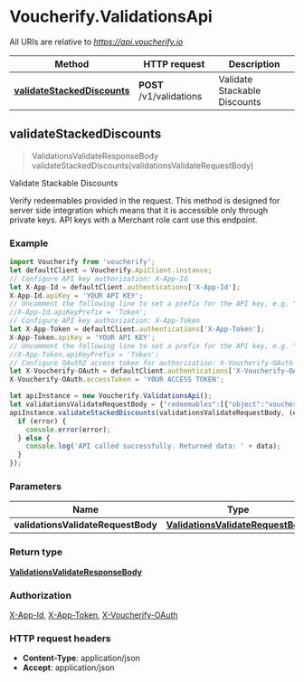 # Voucherify.ValidationsApi

All URIs are relative to *https://api.voucherify.io*

Method | HTTP request | Description
------------- | ------------- | -------------
[**validateStackedDiscounts**](ValidationsApi.md#validateStackedDiscounts) | **POST** /v1/validations | Validate Stackable Discounts



## validateStackedDiscounts

> ValidationsValidateResponseBody validateStackedDiscounts(validationsValidateRequestBody)

Validate Stackable Discounts

Verify redeemables provided in the request. This method is designed for server side integration which means that it is accessible only through private keys. API keys with a Merchant role cant use this endpoint.

### Example

```javascript
import Voucherify from 'voucherify';
let defaultClient = Voucherify.ApiClient.instance;
// Configure API key authorization: X-App-Id
let X-App-Id = defaultClient.authentications['X-App-Id'];
X-App-Id.apiKey = 'YOUR API KEY';
// Uncomment the following line to set a prefix for the API key, e.g. "Token" (defaults to null)
//X-App-Id.apiKeyPrefix = 'Token';
// Configure API key authorization: X-App-Token
let X-App-Token = defaultClient.authentications['X-App-Token'];
X-App-Token.apiKey = 'YOUR API KEY';
// Uncomment the following line to set a prefix for the API key, e.g. "Token" (defaults to null)
//X-App-Token.apiKeyPrefix = 'Token';
// Configure OAuth2 access token for authorization: X-Voucherify-OAuth
let X-Voucherify-OAuth = defaultClient.authentications['X-Voucherify-OAuth'];
X-Voucherify-OAuth.accessToken = 'YOUR ACCESS TOKEN';

let apiInstance = new Voucherify.ValidationsApi();
let validationsValidateRequestBody = {"redeemables":[{"object":"voucher","id":"BLCKFRDY"}],"order":{"amount":5500}}; // ValidationsValidateRequestBody | 
apiInstance.validateStackedDiscounts(validationsValidateRequestBody, (error, data, response) => {
  if (error) {
    console.error(error);
  } else {
    console.log('API called successfully. Returned data: ' + data);
  }
});
```

### Parameters


Name | Type | Description  | Notes
------------- | ------------- | ------------- | -------------
 **validationsValidateRequestBody** | [**ValidationsValidateRequestBody**](ValidationsValidateRequestBody.md)|  | 

### Return type

[**ValidationsValidateResponseBody**](ValidationsValidateResponseBody.md)

### Authorization

[X-App-Id](../README.md#X-App-Id), [X-App-Token](../README.md#X-App-Token), [X-Voucherify-OAuth](../README.md#X-Voucherify-OAuth)

### HTTP request headers

- **Content-Type**: application/json
- **Accept**: application/json

